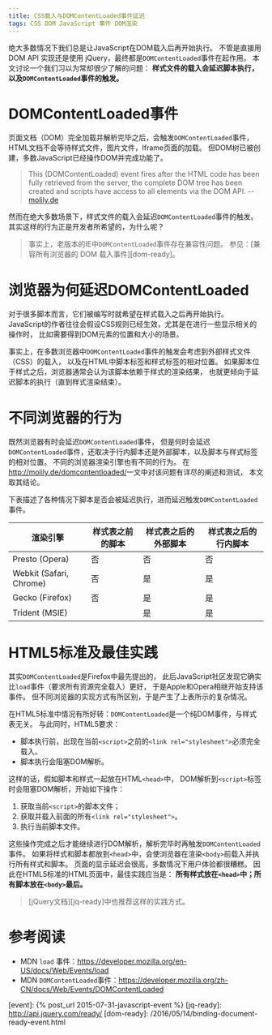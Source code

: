 ```yaml
---
title: CSS载入与DOMContentLoaded事件延迟
tags: CSS DOM JavaScript 事件 DOM渲染
---
```


绝大多数情况下我们总是让JavaScript在DOM载入后再开始执行。
不管是直接用 DOM API 实现还是使用 jQuery，最终都是`DOMContentLoaded`事件在起作用。
本文讨论一个我们习以为常却很少了解的问题：
**样式文件的载入会延迟脚本执行，以及`DOMContentLoaded`事件的触发。**

# DOMContentLoaded事件

页面文档（DOM）完全加载并解析完毕之后，会触发`DOMContentLoaded`事件，
HTML文档不会等待样式文件，图片文件，Iframe页面的加载。
但DOM树已被创建，多数JavaScript已经操作DOM并完成功能了。

> This (DOMContentLoaded) event fires after the HTML code has been fully retrieved from the server, the complete DOM tree has been created and scripts have access to all elements via the DOM API. -- [molily.de][molily]

然而在绝大多数场景下，样式文件的载入会延迟`DOMContentLoaded`事件的触发。
其实这样的行为正是开发者所希望的，为什么呢？

> 事实上，老版本的IE中`DOMContentLoaded`事件存在兼容性问题。
> 参见：[兼容所有浏览器的 DOM 载入事件][dom-ready]。

<!--more-->

# 浏览器为何延迟DOMContentLoaded

对于很多脚本而言，它们被编写时就希望在样式载入之后再开始执行。
JavaScript的作者往往会假设CSS规则已经生效，尤其是在进行一些显示相关的操作时，
比如需要得到DOM元素的位置和大小的场景。

事实上，在多数浏览器中`DOMContentLoaded`事件的触发会考虑到外部样式文件（CSS）的载入，
以及在HTML中脚本标签和样式标签的相对位置。
如果脚本位于样式之后，浏览器通常会认为该脚本依赖于样式的渲染结果，
也就更倾向于延迟脚本的执行（直到样式渲染结束）。

# 不同浏览器的行为

既然浏览器有时会延迟`DOMContentLoaded`事件，
但是何时会延迟`DOMContentLoaded`事件，还取决于行内脚本还是外部脚本，以及脚本与样式标签的相对位置。
不同的浏览器渲染引擎也有不同的行为。
在<http://molily.de/domcontentloaded/>一文中对该问题有详尽的阐述和测试，
本文取其结论。

下表描述了各种情况下脚本是否会被延迟执行，进而延迟触发`DOMContentLoaded`事件。

渲染引擎 | 样式表之前的脚本 | 样式表之后的外部脚本 | 样式表之后的行内脚本
--- | --- | --- | --- 
Presto (Opera)           | 否 | 否 | 否
Webkit (Safari, Chrome)  | 否 | 是 | 是
Gecko (Firefox)          | 否 | 是 | 是
Trident (MSIE)           |    | 是 | 是

# HTML5标准及最佳实践

其实`DOMContentLoaded`是Firefox中最先提出的，
此后JavaScript社区发现它确实比`load`事件（要求所有资源完全载入）更好，
于是Apple和Opera相继开始支持该事件。
但不同浏览器的实现方式有所区别，于是产生了上表所示的复杂情况。

在HTML5标准中情况有所好转：`DOMContentLoaded`是一个纯DOM事件，与样式表无关。
与此同时，HTML5要求：

* 脚本执行前，出现在当前`<script>`之前的`<link rel="stylesheet">`必须完全载入。
* 脚本执行会阻塞DOM解析。

这样的话，假如脚本和样式一起放在HTML`<head>`中，
DOM解析到`<script>`标签时会阻塞DOM解析，开始如下操作：

1. 获取当前`<script>`的脚本文件；
1. 获取并载入前面的所有`<link rel="stylesheet">`。
2. 执行当前脚本文件。

这些操作完成之后才能继续进行DOM解析，解析完毕时再触发`DOMContentLoaded`事件。
如果将样式和脚本都放到`<head>`中，会使浏览器在渲染`<body>`前载入并执行所有样式和脚本。
页面的显示延迟会很高，多数情况下用户体验都很糟糕。
因此在HTML5标准的HTML页面中，最佳实践应当是：
**所有样式放在`<head>`中；所有脚本放在`<body>`最后。**

> [jQuery文档][jq-ready]中也推荐这样的实践方式。

# 参考阅读

* MDN `load` 事件：<https://developer.mozilla.org/en-US/docs/Web/Events/load>
* MDN `DOMContentLoaded`事件：<https://developer.mozilla.org/zh-CN/docs/Web/Events/DOMContentLoaded>

[molily]: http://molily.de/domcontentloaded/
[event]: {% post_url 2015-07-31-javascript-event %}
[jq-ready]: http://api.jquery.com/ready/
[dom-ready]: /2016/05/14/binding-document-ready-event.html
